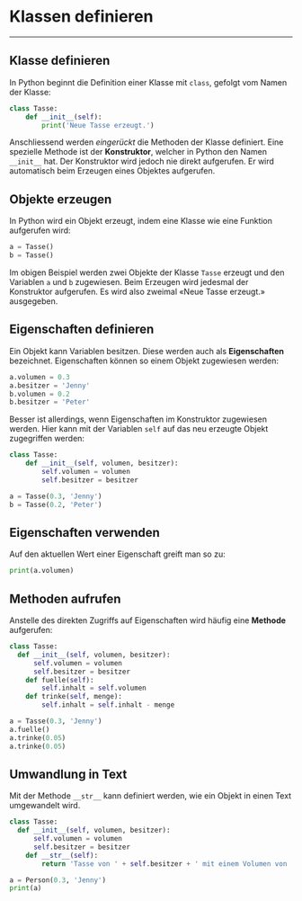 # Klassen definieren
---

## Klasse definieren

In Python beginnt die Definition einer Klasse mit `class`, gefolgt vom Namen der Klasse:

``` python
class Tasse:
    def __init__(self):
        print('Neue Tasse erzeugt.')
```

Anschliessend werden *eingerückt* die Methoden der Klasse definiert. Eine spezielle Methode ist der **Konstruktor**, welcher in Python den Namen `__init__` hat. Der Konstruktor wird jedoch nie direkt aufgerufen. Er wird automatisch beim Erzeugen eines Objektes aufgerufen.

## Objekte erzeugen

In Python wird ein Objekt erzeugt, indem eine Klasse wie eine Funktion aufgerufen wird:

``` python
a = Tasse()
b = Tasse()
```

Im obigen Beispiel werden zwei Objekte der Klasse `Tasse` erzeugt und den Variablen `a` und `b` zugewiesen. Beim Erzeugen wird jedesmal der Konstruktor aufgerufen. Es wird also zweimal «Neue Tasse erzeugt.» ausgegeben.

## Eigenschaften definieren

Ein Objekt kann Variablen besitzen. Diese werden auch als **Eigenschaften** bezeichnet. Eigenschaften können so einem Objekt zugewiesen werden:

``` python
a.volumen = 0.3
a.besitzer = 'Jenny'
b.volumen = 0.2
b.besitzer = 'Peter'
```

Besser ist allerdings, wenn Eigenschaften im Konstruktor zugewiesen werden. Hier kann mit der Variablen `self` auf das neu erzeugte Objekt zugegriffen werden:

``` python
class Tasse:
    def __init__(self, volumen, besitzer):
        self.volumen = volumen
        self.besitzer = besitzer

a = Tasse(0.3, 'Jenny')
b = Tasse(0.2, 'Peter')
```

## Eigenschaften verwenden

Auf den aktuellen Wert einer Eigenschaft greift man so zu:

``` python
print(a.volumen)
```

## Methoden aufrufen

Anstelle des direkten Zugriffs auf Eigenschaften wird häufig eine **Methode** aufgerufen:

``` python
class Tasse:
  def __init__(self, volumen, besitzer):
      self.volumen = volumen
      self.besitzer = besitzer
    def fuelle(self):
        self.inhalt = self.volumen
    def trinke(self, menge):
        self.inhalt = self.inhalt - menge

a = Tasse(0.3, 'Jenny')
a.fuelle()
a.trinke(0.05)
a.trinke(0.05)
```

## Umwandlung in Text

Mit der Methode `__str__` kann definiert werden, wie ein Objekt in einen Text umgewandelt wird.

``` python
class Tasse:
  def __init__(self, volumen, besitzer):
      self.volumen = volumen
      self.besitzer = besitzer
    def __str__(self):
        return 'Tasse von ' + self.besitzer + ' mit einem Volumen von ' + self.volumen + ' l.'

a = Person(0.3, 'Jenny')
print(a)
```
